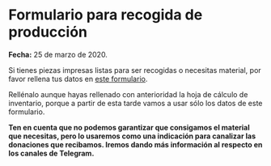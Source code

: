 # Formulario para recogida de producción

**Fecha:** 25 de marzo de 2020.

Si tienes piezas impresas listas para ser recogidas o necesitas material, por favor rellena tus datos en [este formulario](https://forms.gle/Ha7NGzjznJ6fj2t9A).

Rellénalo aunque hayas rellenado con anterioridad la hoja de cálculo de inventario, porque a partir de esta tarde vamos a usar sólo los datos de este formulario.

**Ten en cuenta que no podemos garantizar que consigamos el material que necesitas, pero lo usaremos como una indicación para canalizar las donaciones que recibamos. Iremos dando más información al respecto en los canales de Telegram.**
